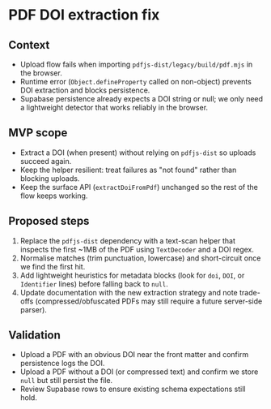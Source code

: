 # PDF DOI extraction fix

## Context
- Upload flow fails when importing `pdfjs-dist/legacy/build/pdf.mjs` in the browser.
- Runtime error (`Object.defineProperty` called on non-object) prevents DOI extraction and blocks persistence.
- Supabase persistence already expects a DOI string or null; we only need a lightweight detector that works reliably in the browser.

## MVP scope
- Extract a DOI (when present) without relying on `pdfjs-dist` so uploads succeed again.
- Keep the helper resilient: treat failures as "not found" rather than blocking uploads.
- Keep the surface API (`extractDoiFromPdf`) unchanged so the rest of the flow keeps working.

## Proposed steps
1. Replace the `pdfjs-dist` dependency with a text-scan helper that inspects the first ~1MB of the PDF using `TextDecoder` and a DOI regex.
2. Normalise matches (trim punctuation, lowercase) and short-circuit once we find the first hit.
3. Add lightweight heuristics for metadata blocks (look for `doi`, `DOI`, or `Identifier` lines) before falling back to `null`.
4. Update documentation with the new extraction strategy and note trade-offs (compressed/obfuscated PDFs may still require a future server-side parser).

## Validation
- Upload a PDF with an obvious DOI near the front matter and confirm persistence logs the DOI.
- Upload a PDF without a DOI (or compressed text) and confirm we store `null` but still persist the file.
- Review Supabase rows to ensure existing schema expectations still hold.
